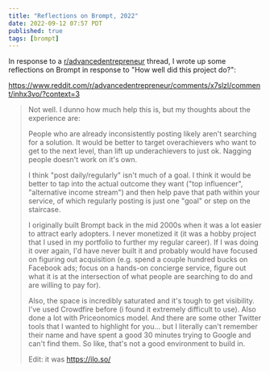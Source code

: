 ```yaml
---
title: "Reflections on Brompt, 2022"
date: 2022-09-12 07:57 PDT
published: true
tags: [brompt]
---
```

In response to a [r/advancedentrepreneur]() thread, I wrote up some reflections on Brompt in response to "How well did this project do?":

https://www.reddit.com/r/advancedentrepreneur/comments/x7slzl/comment/inhx3vo/?context=3

<blockquote markdown="1">

Not well. I dunno how much help this is, but my thoughts about the experience are:

People who are already inconsistently posting likely aren't searching for a solution. It would be better to target overachievers who want to get to the next level, than lift up underachievers to just ok. Nagging people doesn't work on it's own.

I think "post daily/regularly" isn't much of a goal. I think it would be better to tap into the actual outcome they want ("top influencer", "alternative income stream") and then help pave that path within your service, of which regularly posting is just one "goal" or step on the staircase.

I originally built Brompt back in the mid 2000s when it was a lot easier to attract early adopters. I never monetized it (it was a hobby project that I used in my portfolio to further my regular career). If I was doing it over again, I'd have never built it and probably would have focused on figuring out acquisition (e.g. spend a couple hundred bucks on Facebook ads; focus on a hands-on concierge service, figure out what it is at the intersection of what people are searching to do and are willing to pay for).

Also, the space is incredibly saturated and it's tough to get visibility. I've used Crowdfire before (i found it extremely difficult to use). Also done a lot with Priceonomics model. And there are some other Twitter tools that I wanted to highlight for you... but I literally can't remember their name and have spent a good 30 minutes trying to Google and can't find them. So like, that's not a good environment to build in.

Edit: it was https://ilo.so/


</blockquote>
